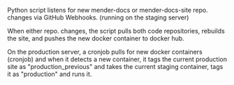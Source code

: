 Python script listens for new mender-docs or mender-docs-site repo. changes via GitHub Webhooks. (running on the staging server)

When either repo. changes, the script pulls both code repositories, rebuilds the site, and pushes the new docker container to docker hub.

On the production server, a cronjob pulls for new docker containers (cronjob) and when it detects a new container, it tags the current production site as "production_previous" and takes the current staging container, tags it as "production" and runs it.
